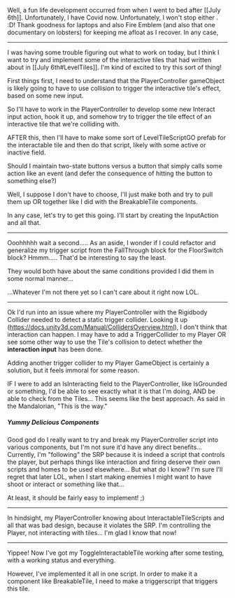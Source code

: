 Well, a fun life development occurred from when I went to bed after [[July 6th]]. Unfortunately, I have Covid now.
Unfortunately, I won't stop either . :D! Thank goodness for laptops and also Fire Emblem (and also that one documentary on lobsters) for keeping me afloat as I recover.
In any case,

---

I was having some trouble figuring out what to work on today, but I think I want to try and implement some of the interactive tiles that had written about in [[July 6th#LevelTiles]]. I'm kind of excited to try this sort of thing!

First things first, I need to understand that the PlayerController gameObject is likely going to have to use collision to trigger the interactive tile's effect, based on some new input.

So I'll have to work in the PlayerController to develop some new Interact input action, hook it up, and somehow try to trigger the tile effect of an interactive tile that we're colliding with.

AFTER this, then I'll have to make some sort of LevelTileScriptGO prefab for the interactable tile and then do that script, likely with some active or inactive field.

Should I maintain two-state buttons versus a button that simply calls some action like an event (and defer the consequence of hitting the button to something else?)

Well, I suppose I don't have to choose, I'll just make both and try to pull them up OR together like I did with the BreakableTile components.

In any case, let's try to get this going. I'll start by creating the InputAction and all that.

---

Ooohhhhh wait a second..... As an aside, I wonder if I could refactor and generalize my trigger script from the FallThrough block for the FloorSwitch block? Hmmm..... That'd be interesting to say the least.

They would both have about the same conditions provided I did them in some normal manner...

...Whatever I'm not there yet so I can't care about it right now LOL.

---

Ok I'd run into an issue where my PlayerController with the Rigidbody Collider needed to detect a static trigger collider. Looking it up (https://docs.unity3d.com/Manual/CollidersOverview.html), I don't think that interaction can happen. I may have to add a TriggerCollider to my Player OR see some other way to use the Tile's collision to detect whether the **interaction input** has been done.

Adding another trigger collider to my Player GameObject is certainly a solution, but it feels immoral for some reason.

IF I were to add an IsInteracting field to the PlayerController, like IsGrounded or something, I'd be able to see exactly what it is that I'm doing, AND be able to check from the Tiles...
This seems like the best approach. As said in the Mandalorian, "This is the way."

##### Yummy Delicious Components
Good god do I really want to try and break my PlayerController script into various components, but I'm not sure it'd have any direct benefits... Currently, I'm "following" the SRP because it is indeed a script that controls the player, but perhaps things like interaction and firing deserve their own scripts and homes to be used elsewhere... But what do I know?
I'm sure I'll regret that later LOL, when I start making enemies I might want to have shoot or interact or something like that...

At least, it should be fairly easy to implement! ;)

---

In hindsight, my PlayerController knowing about InteractableTileScripts and all that was bad design, because it violates the SRP. I'm controlling the Player, not interacting with tiles... I'm glad I know that now!

---

Yippee! Now I've got my ToggleInteractableTile working after some testing, with a working status and everything.

However, I've implemented it all in one script. In order to make it a component like BreakableTile, I need to make a triggerscript that triggers this tile.
